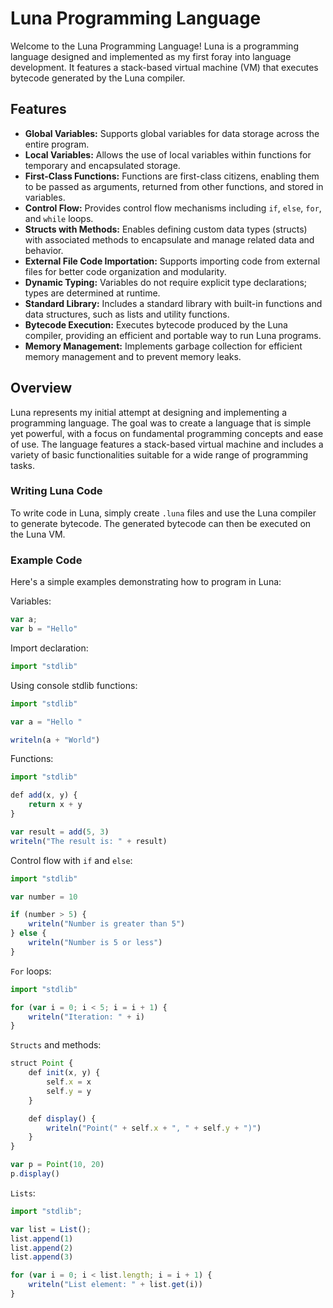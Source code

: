 # Luna Programming Language

Welcome to the Luna Programming Language! Luna is a programming language designed and implemented as my first foray into language development. It features a stack-based virtual machine (VM) that executes bytecode generated by the Luna compiler.

## Features

- **Global Variables:** Supports global variables for data storage across the entire program.
- **Local Variables:** Allows the use of local variables within functions for temporary and encapsulated storage.
- **First-Class Functions:** Functions are first-class citizens, enabling them to be passed as arguments, returned from other functions, and stored in variables.
- **Control Flow:** Provides control flow mechanisms including `if`, `else`, `for`, and `while` loops.
- **Structs with Methods:** Enables defining custom data types (structs) with associated methods to encapsulate and manage related data and behavior.
- **External File Code Importation:** Supports importing code from external files for better code organization and modularity.
- **Dynamic Typing:** Variables do not require explicit type declarations; types are determined at runtime.
- **Standard Library:** Includes a standard library with built-in functions and data structures, such as lists and utility functions.
- **Bytecode Execution:** Executes bytecode produced by the Luna compiler, providing an efficient and portable way to run Luna programs.
- **Memory Management:** Implements garbage collection for efficient memory management and to prevent memory leaks.

## Overview

Luna represents my initial attempt at designing and implementing a programming language. The goal was to create a language that is simple yet powerful, with a focus on fundamental programming concepts and ease of use. The language features a stack-based virtual machine and includes a variety of basic functionalities suitable for a wide range of programming tasks.

### Writing Luna Code

To write code in Luna, simply create `.luna` files and use the Luna compiler to generate bytecode. The generated bytecode can then be executed on the Luna VM.

### Example Code

Here's a simple examples demonstrating how to program in Luna:

Variables:
```javascript
var a;
var b = "Hello"
```

Import declaration:
```javascript
import "stdlib"
```

Using console stdlib functions:
```javascript
import "stdlib"

var a = "Hello "

writeln(a + "World")
```

Functions:
```javascript
import "stdlib"

def add(x, y) {
    return x + y
}

var result = add(5, 3)
writeln("The result is: " + result)
```

Control flow with `if` and `else`:
```javascript
import "stdlib"

var number = 10

if (number > 5) {
    writeln("Number is greater than 5")
} else {
    writeln("Number is 5 or less")
}
```

`For` loops:
```javascript
import "stdlib"

for (var i = 0; i < 5; i = i + 1) {
    writeln("Iteration: " + i)
}
```

`Structs` and methods:
```javascript
struct Point {
    def init(x, y) {
        self.x = x
        self.y = y
    }

    def display() {
        writeln("Point(" + self.x + ", " + self.y + ")")
    }
}

var p = Point(10, 20)
p.display()
```

`Lists`:
```javascript
import "stdlib";

var list = List();
list.append(1)
list.append(2)
list.append(3)

for (var i = 0; i < list.length; i = i + 1) {
    writeln("List element: " + list.get(i))
}
```